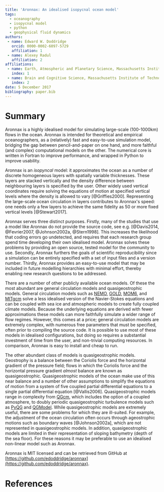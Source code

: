 ```yaml
---
title: 'Aronnax: An idealised isopycnal ocean model'
tags:
  - oceanography
  - isopycnal model
  - python
  - geophysical fluid dynamics
authors:
 - name: Edward W. Doddridge
   orcid: 0000-0002-6097-5729
   affiliation: 1
 - name: Alexey Radul
   affiliation: 2
affiliations:
 - name: Earth, Atmospheric and Planetary Science, Massachusetts Institute of Technology, Cambridge, MA, USA
   index: 1
 - name: Brain and Cognitive Science, Massachusetts Institute of Technology, Cambridge, MA, USA
   index: 2
date: 5 December 2017
bibliography: paper.bib
---
```


# Summary

Aronnax is a highly idealised model for simulating large-scale (100-1000km) flows in the ocean. Aronnax is intended for theoretical and empirical oceanographers, as a (relatively) fast and easy-to-use simulation model, bridging the gap between pencil-and-paper on one hand, and more faithful (and complex) computational models on the other. The numerical core is written in Fortran to improve performance, and wrapped in Python to improve usability.

Aronnax is an _isopyncal_ model: it approximates the ocean as a number of discrete homogeneous layers with spatially variable thicknesses. These layers are stacked vertically and the density difference between neighbouring layers is specified by the user. Other widely used vertical coordinates require solving the equations of motion at specified vertical levels where the density is allowed to vary [@Griffies2000]. Representing the large-scale ocean circulation in layers contributes to Aronnax's speed: one needs only a few layers to achieve the same fidelity as 50 or more fixed vertical levels [@Stewart2017].

Aronnax serves three distinct purposes. Firstly, many of the studies that use a model like Aronnax do not provide the source code, see e.g. [@Davis2014, @Fevrier2007, @Johnson2002a, @Stern1998]. This increases the likelihood that coding errors go undetected, and requires that each research group spend time developing their own idealised model. Aronnax solves these problems by providing an open source, tested model for the community to use. Secondly, Aronnax furthers the goals of scientific reproducibility since a simulation can be entirely specified with a set of input files and a version number. Thirdly, Aronnax provides an easy-to-use model that may be included in future modelling hierarchies with minimal effort, thereby enabling new research questions to be addressed.

There are a number of other publicly available ocean models. Of these the most abundant are general circulation models and quasigeostrophic models. General circulation models such as [NEMO](https://www.nemo-ocean.eu/), [GOLD](https://www.gfdl.noaa.gov/gold-ocean-model/), [MOM6](https://github.com/NOAA-GFDL/MOM6), and [MITgcm](http://mitgcm.org/) solve a less idealised version of the Navier-Stokes equations and can be coupled with sea ice and atmospheric models to create fully coupled climate models. Because the underlying equations are derived with fewer approximations these models can more faithfully simulate a wider range of flow regimes. However, this comes at a price; general circulation models are extremely complex, with numerous free parameters that must be specified, often prior to compiling the source code. It is possible to use most of these models in idealised configurations, but doing so requires a substantial investment of time from the user, and non-trivial computing resources. In comparison, Aronnax is easy to install and cheap to run.

The other abundant class of models is quasigeostrophic models. Geostrophy is a balance between the Coriolis force and the horizontal gradient of the pressure field; flows in which the Coriolis force and the horizontal pressure gradient _almost_ balance are known as quasigeostrophic. Quasigeostrophic models of the ocean make use of this near balance and a number of other assumptions to simplify the equations of motion from a system of five coupled partial differential equations to a single partial differential equation [@Vallis2006]. Quasigeostrophic models range in complexity from [QGcm](http://www.q-gcm.org/), which includes the option of a coupled atmosphere, to doubly periodic quasigeostrophic turbulence models such as [PyQG](http://pyqg.readthedocs.io/en/stable/) and [QGModel](https://github.com/joernc/QGModel). While quasigeostrophic models are extremely useful, there are some problems for which they are ill-suited. For example, the adjustment of the ocean circulation often occurs through ageostrophic motions such as boundary waves [@Johnson2002a], which are not represented in quasigeostrophic models. In addition, quasigeostrophic models are limited in their representation of sloping bathymetry (depth of the sea floor). For these reasons it may be preferable to use an idealised non-linear model such as Aronnax.

Aronnax is MIT licensed and can be retrieved from GitHub at [https://github.com/edoddridge/aronnax](https://github.com/edoddridge/aronnax).

# References
